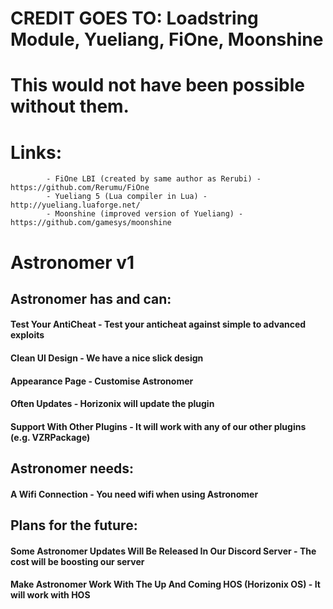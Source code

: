 # CREDIT GOES TO: Loadstring Module, Yueliang, FiOne, Moonshine
# This would not have been possible without them.
# Links: 
			- FiOne LBI (created by same author as Rerubi) - https://github.com/Rerumu/FiOne
			- Yueliang 5 (Lua compiler in Lua) - http://yueliang.luaforge.net/
			- Moonshine (improved version of Yueliang) - https://github.com/gamesys/moonshine

# Astronomer v1
## Astronomer has and can:
#### Test Your AntiCheat - Test your anticheat against simple to advanced exploits
#### Clean UI Design - We have a nice slick design
#### Appearance Page - Customise Astronomer
#### Often Updates - Horizonix will update the plugin
#### Support With Other Plugins - It will work with any of our other plugins (e.g. VZRPackage)

## Astronomer needs:
#### A Wifi Connection - You need wifi when using Astronomer

## Plans for the future:
#### Some Astronomer Updates Will Be Released In Our Discord Server - The cost will be boosting our server
#### Make Astronomer Work With The Up And Coming HOS (Horizonix OS) - It will work with HOS
